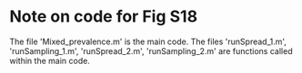 # Note on code for Fig S18
The file 'Mixed_prevalence.m' is the main code.
The files 'runSpread_1.m', 'runSampling_1.m', 'runSpread_2.m', 'runSampling_2.m' are functions called within the main code.
